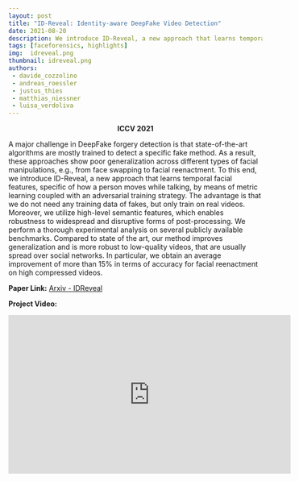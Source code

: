 ```yaml
---
layout: post
title: "ID-Reveal: Identity-aware DeepFake Video Detection"
date: 2021-08-20
description: We introduce ID-Reveal, a new approach that learns temporal facial features, specific of how a person moves while talking, by means of metric learning coupled with an adversarial training strategy.s
tags: [faceforensics, highlights]
img:  idreveal.png
thumbnail: idreveal.png
authors:
 - davide_cozzolino
 - andreas_roessler
 - justus_thies
 - matthias_niessner
 - luisa_verdoliva
---
```


<p align="center"><b>ICCV 2021</b></p>

A major challenge in DeepFake forgery detection is that state-of-the-art algorithms are mostly trained to detect a specific fake method. As a result, these approaches show poor generalization across different types of facial manipulations, e.g., from face swapping to facial reenactment. To this end, we introduce ID-Reveal, a new approach that learns temporal facial features, specific of how a person moves while talking, by means of metric learning coupled with an adversarial training strategy. The advantage is that we do not need any training data of fakes, but only train on real videos. Moreover, we utilize high-level semantic features, which enables robustness to widespread and disruptive forms of post-processing. We perform a thorough experimental analysis on several publicly available benchmarks. Compared to state of the art, our method improves generalization and is more robust to low-quality videos, that are usually spread over social networks. In particular, we obtain an average improvement of more than 15% in terms of accuracy for facial reenactment on high compressed videos.

__Paper Link:__ [Arxiv - IDReveal](https://arxiv.org/pdf/2012.02512.pdf)

__Project Video:__
<iframe width="560" height="315" src="https://www.youtube.com/embed/RsFxsOLvRdY" title="YouTube video player" frameborder="0" allow="accelerometer; autoplay; clipboard-write; encrypted-media; gyroscope; picture-in-picture" allowfullscreen></iframe>


